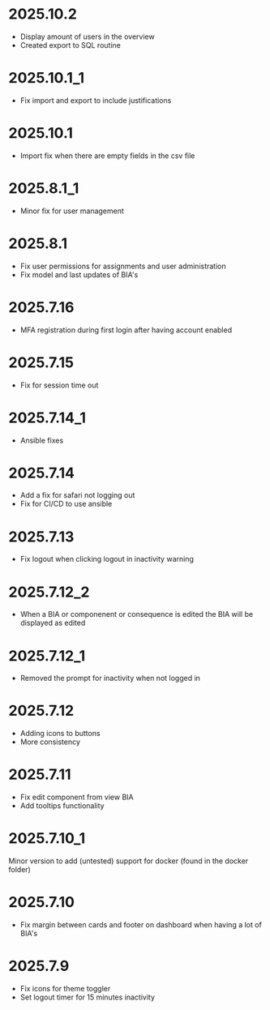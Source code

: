 # 2025.10.2
- Display amount of users in the overview
- Created export to SQL routine

# 2025.10.1_1
- Fix import and export to include justifications

# 2025.10.1
- Import fix when there are empty fields in the csv file

# 2025.8.1_1
- Minor fix for user management

# 2025.8.1
- Fix user permissions for assignments and user administration
- Fix model and last updates of BIA's

# 2025.7.16
- MFA registration during first login after having account enabled 

# 2025.7.15
- Fix for session time out

# 2025.7.14_1
- Ansible fixes

# 2025.7.14
- Add a fix for safari not logging out
- Fix for CI/CD to use ansible
# 2025.7.13
- Fix logout when clicking logout in inactivity warning

# 2025.7.12_2
- When a BIA or componenent or consequence is edited the BIA will be displayed as edited

# 2025.7.12_1
- Removed the prompt for inactivity when not logged in

# 2025.7.12
- Adding icons to buttons
- More consistency

# 2025.7.11
- Fix edit component from view BIA
- Add tooltips functionality

# 2025.7.10_1
Minor version to add (untested) support for docker (found in the docker folder)

# 2025.7.10
- Fix margin between cards and footer on dashboard when having a lot of BIA's

# 2025.7.9
- Fix icons for theme toggler
- Set logout timer for 15 minutes inactivity